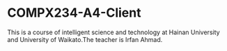 # COMPX234-A4-Client
This is a course of intelligent science and technology at Hainan University and University of Waikato.The teacher is Irfan Ahmad.
